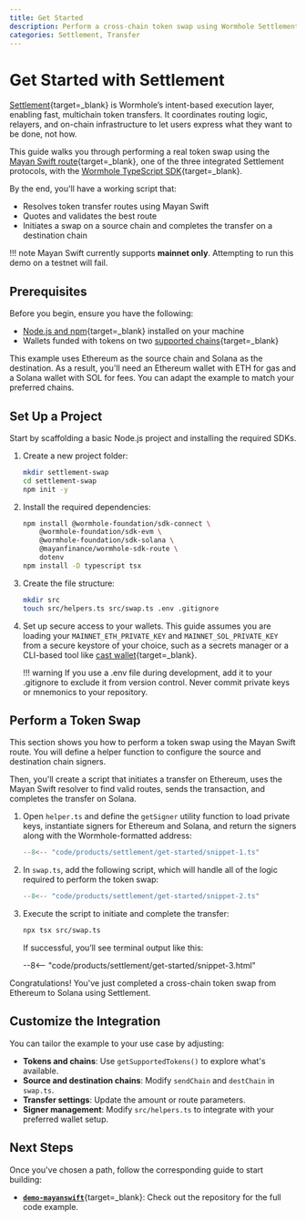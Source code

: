 ```yaml
---
title: Get Started
description: Perform a cross-chain token swap using Wormhole Settlement and the Mayan Swift route with the TypeScript SDK on mainnet.
categories: Settlement, Transfer
---
```


# Get Started with Settlement

[Settlement](/docs/products/settlement/overview/){target=\_blank} is Wormhole’s intent-based execution layer, enabling fast, multichain token transfers. It coordinates routing logic, relayers, and on-chain infrastructure to let users express what they want to be done, not how.

This guide walks you through performing a real token swap using the [Mayan Swift route](https://mayan.finance){target=_blank}, one of the three integrated Settlement protocols, with the [Wormhole TypeScript SDK](/docs/tools/typescript-sdk/get-started/){target=_blank}.

By the end, you'll have a working script that:

- Resolves token transfer routes using Mayan Swift
- Quotes and validates the best route
- Initiates a swap on a source chain and completes the transfer on a destination chain

!!! note
    Mayan Swift currently supports **mainnet only**. Attempting to run this demo on a testnet will fail.

## Prerequisites

Before you begin, ensure you have the following:

- [Node.js and npm](https://docs.npmjs.com/downloading-and-installing-node-js-and-npm){target=\_blank} installed on your machine
- Wallets funded with tokens on two [supported chains](/docs/products/reference/supported-networks/#settlement){target=\_blank}

This example uses Ethereum as the source chain and Solana as the destination. As a result, you'll need an Ethereum wallet with ETH for gas and a Solana wallet with SOL for fees. You can adapt the example to match your preferred chains.

## Set Up a Project

Start by scaffolding a basic Node.js project and installing the required SDKs.

1. Create a new project folder:

    ```bash
    mkdir settlement-swap
    cd settlement-swap
    npm init -y
    ```

2. Install the required dependencies:

    ```bash
    npm install @wormhole-foundation/sdk-connect \
        @wormhole-foundation/sdk-evm \
        @wormhole-foundation/sdk-solana \
        @mayanfinance/wormhole-sdk-route \
        dotenv
    npm install -D typescript tsx
    ```

3. Create the file structure:

    ```bash
    mkdir src
    touch src/helpers.ts src/swap.ts .env .gitignore
    ```

4. Set up secure access to your wallets. This guide assumes you are loading your `MAINNET_ETH_PRIVATE_KEY` and `MAINNET_SOL_PRIVATE_KEY` from a secure keystore of your choice, such as a secrets manager or a CLI-based tool like [cast wallet](https://book.getfoundry.sh/reference/cast/cast-wallet/){target=_blank}.

    !!! warning
        If you use a .env file during development, add it to your .gitignore to exclude it from version control. Never commit private keys or mnemonics to your repository.

## Perform a Token Swap

This section shows you how to perform a token swap using the Mayan Swift route. You will define a helper function to configure the source and destination chain signers.

Then, you'll create a script that initiates a transfer on Ethereum, uses the Mayan Swift resolver to find valid routes, sends the transaction, and completes the transfer on Solana.

1. Open `helper.ts` and define the `getSigner` utility function to load private keys, instantiate signers for Ethereum and Solana, and return the signers along with the Wormhole-formatted address:

    ```ts title="src/helpers.ts"
    --8<-- "code/products/settlement/get-started/snippet-1.ts"
    ```

2. In `swap.ts`, add the following script, which will handle all of the logic required to perform the token swap: 

    ```ts title="src/swap.ts"
    --8<-- "code/products/settlement/get-started/snippet-2.ts"
    ```

3. Execute the script to initiate and complete the transfer:

    ```bash
    npx tsx src/swap.ts
    ```

    If successful, you’ll see terminal output like this:

    --8<-- "code/products/settlement/get-started/snippet-3.html"

Congratulations! You've just completed a cross-chain token swap from Ethereum to Solana using Settlement.

## Customize the Integration

You can tailor the example to your use case by adjusting:

- **Tokens and chains**: Use `getSupportedTokens()` to explore what's available.
- **Source and destination chains**: Modify `sendChain` and `destChain` in `swap.ts`.
- **Transfer settings**: Update the amount or route parameters.
- **Signer management**: Modify `src/helpers.ts` to integrate with your preferred wallet setup.

## Next Steps

Once you've chosen a path, follow the corresponding guide to start building:

- [**`demo-mayanswift`**](https://github.com/wormhole-foundation/demo-mayanswift){target=_blank}: Check out the repository for the full code example.
<!-- - [**Use Mayan Swift with the SDK**](TODO){target=\_blank} – plug into Settlement using the [TypeScript SDK](https://www.npmjs.com/package/@wormhole-foundation/sdk){target=\_blank} for rapid integration -->
